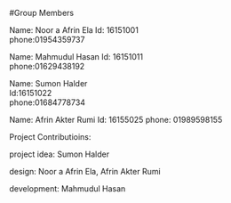 #Group Members

Name: Noor a Afrin Ela
Id: 16151001  
phone:01954359737

Name: Mahmudul Hasan 
Id: 16151011   
phone:01629438192

Name: Sumon Halder  
Id:16151022  
phone:01684778734

Name: Afrin Akter Rumi
Id: 16155025 
phone: 01989598155

Project Contributioins:

project idea: Sumon Halder

design: Noor a Afrin Ela, Afrin Akter Rumi

development: Mahmudul Hasan
